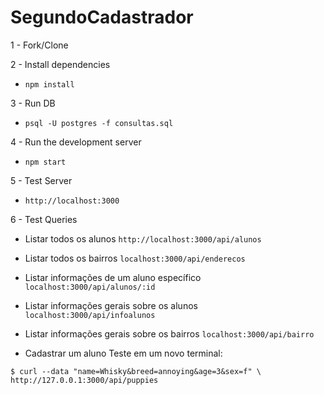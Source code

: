 # SegundoCadastrador

1 - Fork/Clone

2 - Install dependencies 
  - `npm install`

3 - Run DB 
  - `psql -U postgres -f consultas.sql`

4 - Run the development server 
  - `npm start`

5 - Test Server
  -  `http://localhost:3000`

6 - Test Queries
  - Listar todos os alunos
  `http://localhost:3000/api/alunos` 
  
   - Listar todos os bairros
  `localhost:3000/api/enderecos`
  
  - Listar informações de um aluno específico
  `localhost:3000/api/alunos/:id`
  
  - Listar informações gerais sobre os alunos
  `localhost:3000/api/infoalunos`
  
  - Listar informações gerais sobre os bairros
  `localhost:3000/api/bairro`
  
  - Cadastrar um aluno
  Teste em um novo terminal:

  `$ curl --data "name=Whisky&breed=annoying&age=3&sex=f" \`
  `http://127.0.0.1:3000/api/puppies`
  
 


